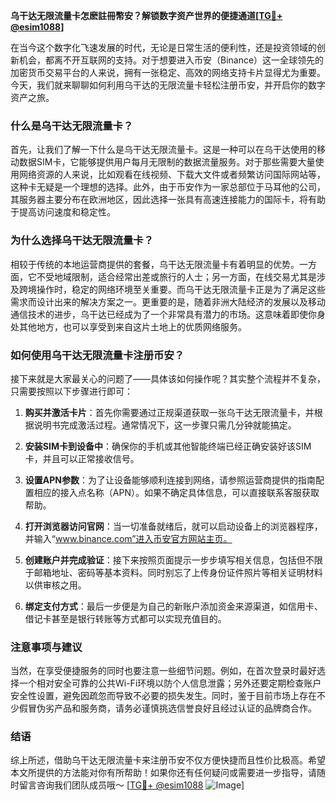 **乌干达无限流量卡怎麽註冊幣安？解锁数字资产世界的便捷通道[[TG💪+ @esim1088](https://t.me/s/esim1088)]**

在当今这个数字化飞速发展的时代，无论是日常生活的便利性，还是投资领域的创新机会，都离不开互联网的支持。对于想要进入币安（Binance）这一全球领先的加密货币交易平台的人来说，拥有一张稳定、高效的网络支持卡片显得尤为重要。今天，我们就来聊聊如何利用乌干达的无限流量卡轻松注册币安，并开启你的数字资产之旅。

### 什么是乌干达无限流量卡？

首先，让我们了解一下什么是乌干达无限流量卡。这是一种可以在乌干达使用的移动数据SIM卡，它能够提供用户每月无限制的数据流量服务。对于那些需要大量使用网络资源的人来说，比如观看在线视频、下载大文件或者频繁访问国际网站等，这种卡无疑是一个理想的选择。此外，由于币安作为一家总部位于马耳他的公司，其服务器主要分布在欧洲地区，因此选择一张具有高速连接能力的国际卡，将有助于提高访问速度和稳定性。

### 为什么选择乌干达无限流量卡？

相较于传统的本地运营商提供的套餐，乌干达无限流量卡有着明显的优势。一方面，它不受地域限制，适合经常出差或旅行的人士；另一方面，在线交易尤其是涉及跨境操作时，稳定的网络环境至关重要。而乌干达无限流量卡正是为了满足这些需求而设计出来的解决方案之一。更重要的是，随着非洲大陆经济的发展以及移动通信技术的进步，乌干达已经成为了一个非常具有潜力的市场。这意味着即使你身处其他地方，也可以享受到来自这片土地上的优质网络服务。

### 如何使用乌干达无限流量卡注册币安？

接下来就是大家最关心的问题了——具体该如何操作呢？其实整个流程并不复杂，只需要按照以下步骤进行即可：

1. **购买并激活卡片**：首先你需要通过正规渠道获取一张乌干达无限流量卡，并根据说明书完成激活过程。通常情况下，这一步骤只需几分钟就能搞定。
   
2. **安装SIM卡到设备中**：确保你的手机或其他智能终端已经正确安装好该SIM卡，并且可以正常接收信号。

3. **设置APN参数**：为了让设备能够顺利连接到网络，请参照运营商提供的指南配置相应的接入点名称（APN）。如果不确定具体信息，可以直接联系客服获取帮助。

4. **打开浏览器访问官网**：当一切准备就绪后，就可以启动设备上的浏览器程序，并输入“www.binance.com”进入币安官方网站主页。

5. **创建账户并完成验证**：接下来按照页面提示一步步填写相关信息，包括但不限于邮箱地址、密码等基本资料。同时别忘了上传身份证件照片等相关证明材料以供审核之用。

6. **绑定支付方式**：最后一步便是为自己的新账户添加资金来源渠道，如信用卡、借记卡甚至是银行转账等方式都可以实现充值目的。

### 注意事项与建议

当然，在享受便捷服务的同时也要注意一些细节问题。例如，在首次登录时最好选择一个相对安全可靠的公共Wi-Fi环境以防个人信息泄露；另外还要定期检查账户安全性设置，避免因疏忽而导致不必要的损失发生。同时，鉴于目前市场上存在不少假冒伪劣产品和服务商，请务必谨慎挑选信誉良好且经过认证的品牌商合作。

### 结语

综上所述，借助乌干达无限流量卡来注册币安不仅方便快捷而且性价比极高。希望本文所提供的方法能对你有所帮助！如果你还有任何疑问或需要进一步指导，请随时留言咨询我们团队成员哦～ [[TG💪+ @esim1088](https://t.me/s/esim1088) ![Image](https://i.postimg.cc/4NQfJmqS/Snipaste-2025-05-13-00-14-12.png)]